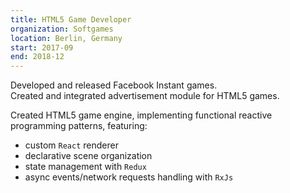 ```yaml
---
title: HTML5 Game Developer
organization: Softgames
location: Berlin, Germany
start: 2017-09
end: 2018-12
---
```


Developed and released Facebook Instant games.  
Created and integrated advertisement module for HTML5 games.

Created HTML5 game engine, implementing functional reactive programming patterns, featuring:

- custom `React` renderer
- declarative scene organization
- state management with `Redux`
- async events/network requests handling with `RxJs`
